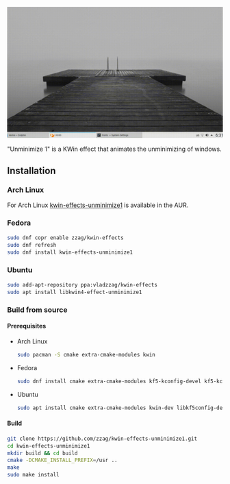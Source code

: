 ![Slow motion](demo/slow-motion.gif)

"Unminimize 1" is a KWin effect that animates the unminimizing of windows.

## Installation

### Arch Linux

For Arch Linux [kwin-effects-unminimize1](https://aur.archlinux.org/packages/kwin-effects-unminimize1/)
is available in the AUR.

### Fedora

```sh
sudo dnf copr enable zzag/kwin-effects
sudo dnf refresh
sudo dnf install kwin-effects-unminimize1
```

### Ubuntu

```sh
sudo add-apt-repository ppa:vladzzag/kwin-effects
sudo apt install libkwin4-effect-unminimize1
```

### Build from source

#### Prerequisites

* Arch Linux
  ```sh
  sudo pacman -S cmake extra-cmake-modules kwin
  ```
* Fedora
  ```sh
  sudo dnf install cmake extra-cmake-modules kf5-kconfig-devel kf5-kcoreaddons-devel kf5-kwindowsystem-devel kwin-devel qt5-qtbase-devel
  ```
* Ubuntu
  ```sh
  sudo apt install cmake extra-cmake-modules kwin-dev libkf5config-dev libkf5coreaddons-dev libkf5windowsystem-dev qtbase5-dev
  ```

#### Build

```sh
git clone https://github.com/zzag/kwin-effects-unminimize1.git
cd kwin-effects-unminimize1
mkdir build && cd build
cmake -DCMAKE_INSTALL_PREFIX=/usr ..
make
sudo make install
```
